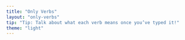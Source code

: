 ```yaml
---
title: "Only Verbs"
layout: "only-verbs"
tip: "Tip: Talk about what each verb means once you’ve typed it!"
theme: "light"
---
```


